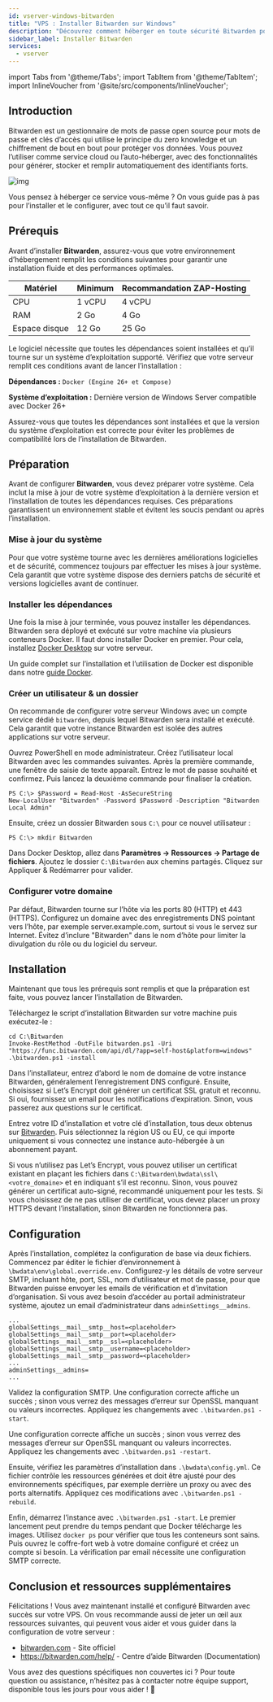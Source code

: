 ```yaml
---
id: vserver-windows-bitwarden
title: "VPS : Installer Bitwarden sur Windows"
description: "Découvrez comment héberger en toute sécurité Bitwarden pour gérer vos mots de passe avec un chiffrement de bout en bout et des fonctionnalités solides → En savoir plus maintenant"
sidebar_label: Installer Bitwarden
services:
  - vserver
---
```


import Tabs from '@theme/Tabs';
import TabItem from '@theme/TabItem';
import InlineVoucher from '@site/src/components/InlineVoucher';

## Introduction

Bitwarden est un gestionnaire de mots de passe open source pour mots de passe et clés d’accès qui utilise le principe du zero knowledge et un chiffrement de bout en bout pour protéger vos données. Vous pouvez l’utiliser comme service cloud ou l’auto-héberger, avec des fonctionnalités pour générer, stocker et remplir automatiquement des identifiants forts.

![img](https://screensaver01.zap-hosting.com/index.php/s/RwKmstAct5kNQwB/preview)

Vous pensez à héberger ce service vous-même ? On vous guide pas à pas pour l’installer et le configurer, avec tout ce qu’il faut savoir.

<InlineVoucher />



## Prérequis

Avant d’installer **Bitwarden**, assurez-vous que votre environnement d’hébergement remplit les conditions suivantes pour garantir une installation fluide et des performances optimales.

| Matériel  | Minimum      | Recommandation ZAP-Hosting |
| --------- | ------------ | -------------------------- |
| CPU       | 1 vCPU       | 4 vCPU                    |
| RAM       | 2 Go         | 4 Go                      |
| Espace disque | 12 Go     | 25 Go                     |

Le logiciel nécessite que toutes les dépendances soient installées et qu’il tourne sur un système d’exploitation supporté. Vérifiez que votre serveur remplit ces conditions avant de lancer l’installation :

**Dépendances :** `Docker (Engine 26+ et Compose)`

**Système d’exploitation :** Dernière version de Windows Server compatible avec Docker 26+

Assurez-vous que toutes les dépendances sont installées et que la version du système d’exploitation est correcte pour éviter les problèmes de compatibilité lors de l’installation de Bitwarden.



## Préparation

Avant de configurer **Bitwarden**, vous devez préparer votre système. Cela inclut la mise à jour de votre système d’exploitation à la dernière version et l’installation de toutes les dépendances requises. Ces préparations garantissent un environnement stable et évitent les soucis pendant ou après l’installation.


### Mise à jour du système
Pour que votre système tourne avec les dernières améliorations logicielles et de sécurité, commencez toujours par effectuer les mises à jour système. Cela garantit que votre système dispose des derniers patchs de sécurité et versions logicielles avant de continuer.

### Installer les dépendances
Une fois la mise à jour terminée, vous pouvez installer les dépendances. Bitwarden sera déployé et exécuté sur votre machine via plusieurs conteneurs Docker. Il faut donc installer Docker en premier. Pour cela, installez [Docker Desktop](https://docs.docker.com/desktop/setup/install/windows-install/) sur votre serveur.

Un guide complet sur l’installation et l’utilisation de Docker est disponible dans notre [guide Docker](vserver-windows-docker.md).



### Créer un utilisateur & un dossier

On recommande de configurer votre serveur Windows avec un compte service dédié `bitwarden`, depuis lequel Bitwarden sera installé et exécuté. Cela garantit que votre instance Bitwarden est isolée des autres applications sur votre serveur.

Ouvrez PowerShell en mode administrateur. Créez l’utilisateur local Bitwarden avec les commandes suivantes. Après la première commande, une fenêtre de saisie de texte apparaît. Entrez le mot de passe souhaité et confirmez. Puis lancez la deuxième commande pour finaliser la création.

```
PS C:\> $Password = Read-Host -AsSecureString
New-LocalUser "Bitwarden" -Password $Password -Description "Bitwarden Local Admin"
```

Ensuite, créez un dossier Bitwarden sous `C:\` pour ce nouvel utilisateur :

```
PS C:\> mkdir Bitwarden
```

Dans Docker Desktop, allez dans **Paramètres → Ressources → Partage de fichiers**. Ajoutez le dossier `C:\Bitwarden` aux chemins partagés. Cliquez sur Appliquer & Redémarrer pour valider.



### Configurer votre domaine

Par défaut, Bitwarden tourne sur l’hôte via les ports 80 (HTTP) et 443 (HTTPS). Configurez un domaine avec des enregistrements DNS pointant vers l’hôte, par exemple server.example.com, surtout si vous le servez sur Internet. Évitez d’inclure "Bitwarden" dans le nom d’hôte pour limiter la divulgation du rôle ou du logiciel du serveur.




## Installation
Maintenant que tous les prérequis sont remplis et que la préparation est faite, vous pouvez lancer l’installation de Bitwarden.

Téléchargez le script d’installation Bitwarden sur votre machine puis exécutez-le :

```
cd C:\Bitwarden
Invoke-RestMethod -OutFile bitwarden.ps1 -Uri "https://func.bitwarden.com/api/dl/?app=self-host&platform=windows"
.\bitwarden.ps1 -install
```

Dans l’installateur, entrez d’abord le nom de domaine de votre instance Bitwarden, généralement l’enregistrement DNS configuré. Ensuite, choisissez si Let’s Encrypt doit générer un certificat SSL gratuit et reconnu. Si oui, fournissez un email pour les notifications d’expiration. Sinon, vous passerez aux questions sur le certificat.

Entrez votre ID d’installation et votre clé d’installation, tous deux obtenus sur [Bitwarden](https://bitwarden.com/host). Puis sélectionnez la région US ou EU, ce qui importe uniquement si vous connectez une instance auto-hébergée à un abonnement payant.

Si vous n’utilisez pas Let’s Encrypt, vous pouvez utiliser un certificat existant en plaçant les fichiers dans `C:\Bitwarden\bwdata\ssl\<votre_domaine>` et en indiquant s’il est reconnu. Sinon, vous pouvez générer un certificat auto-signé, recommandé uniquement pour les tests. Si vous choisissez de ne pas utiliser de certificat, vous devez placer un proxy HTTPS devant l’installation, sinon Bitwarden ne fonctionnera pas.



## Configuration

Après l’installation, complétez la configuration de base via deux fichiers. Commencez par éditer le fichier d’environnement à `\bwdata\env\global.override.env`. Configurez-y les détails de votre serveur SMTP, incluant hôte, port, SSL, nom d’utilisateur et mot de passe, pour que Bitwarden puisse envoyer les emails de vérification et d’invitation d’organisation. Si vous avez besoin d’accéder au portail administrateur système, ajoutez un email d’administrateur dans `adminSettings__admins`.

```
...
globalSettings__mail__smtp__host=<placeholder>
globalSettings__mail__smtp__port=<placeholder>
globalSettings__mail__smtp__ssl=<placeholder>
globalSettings__mail__smtp__username=<placeholder>
globalSettings__mail__smtp__password=<placeholder>
...
adminSettings__admins=
...
```

Validez la configuration SMTP. Une configuration correcte affiche un succès ; sinon vous verrez des messages d’erreur sur OpenSSL manquant ou valeurs incorrectes. Appliquez les changements avec `.\bitwarden.ps1 -start`.

Une configuration correcte affiche un succès ; sinon vous verrez des messages d’erreur sur OpenSSL manquant ou valeurs incorrectes. Appliquez les changements avec `.\bitwarden.ps1 -restart`.

Ensuite, vérifiez les paramètres d’installation dans `.\bwdata\config.yml`. Ce fichier contrôle les ressources générées et doit être ajusté pour des environnements spécifiques, par exemple derrière un proxy ou avec des ports alternatifs. Appliquez ces modifications avec `.\bitwarden.ps1 -rebuild`.

Enfin, démarrez l’instance avec `.\bitwarden.ps1 -start`. Le premier lancement peut prendre du temps pendant que Docker télécharge les images. Utilisez `docker ps` pour vérifier que tous les conteneurs sont sains. Puis ouvrez le coffre-fort web à votre domaine configuré et créez un compte si besoin. La vérification par email nécessite une configuration SMTP correcte.

## Conclusion et ressources supplémentaires

Félicitations ! Vous avez maintenant installé et configuré Bitwarden avec succès sur votre VPS. On vous recommande aussi de jeter un œil aux ressources suivantes, qui peuvent vous aider et vous guider dans la configuration de votre serveur :

- [bitwarden.com](https://bitwarden.com/) - Site officiel
- https://bitwarden.com/help/ - Centre d’aide Bitwarden (Documentation)

Vous avez des questions spécifiques non couvertes ici ? Pour toute question ou assistance, n’hésitez pas à contacter notre équipe support, disponible tous les jours pour vous aider ! 🙂